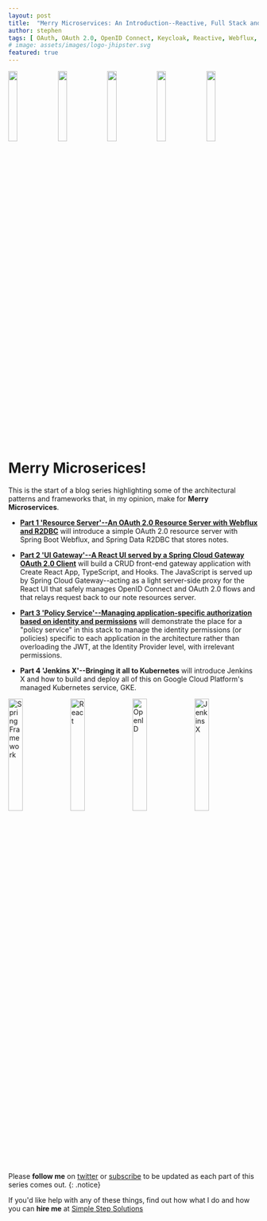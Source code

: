 ```yaml
---
layout: post
title:  "Merry Microservices: An Introduction--Reactive, Full Stack and Policy-Driven on Kubernetes"
author: stephen
tags: [ OAuth, OAuth 2.0, OpenID Connect, Keycloak, Reactive, Webflux, React, Hooks, TypeScript, Tutorial, Spring Boot, Spring Security, R2DBC, Spring Cloud Gateway, Microservices, Jenkins X, Kubernetes, DevOps ]
# image: assets/images/logo-jhipster.svg
featured: true
---
```


<!-- <img border="0" src="/assets/images/merry-microservices/holly-ivy.svg" width="19%"/> -->
<!-- <img border="0" src="/assets/images/merry-microservices/candy-cane.svg" width="19%"/> -->
<!-- <img border="0" src="/assets/images/merry-microservices/tree.svg" width="19%"/> -->
<img border="0" src="/assets/images/merry-microservices/gift.svg" width="19%"/>
<img border="0" src="/assets/images/merry-microservices/gift2.svg" width="19%"/>
<img border="0" src="/assets/images/merry-microservices/gift3.svg" width="19%"/>
<img border="0" src="/assets/images/merry-microservices/gift.svg" width="19%"/>
<img border="0" src="/assets/images/merry-microservices/gift2.svg" width="19%"/>
<!-- <img border="0" src="/assets/images/merry-microservices/wreath.svg" width="19%"/> -->

# Merry Microserices!

This is the start of a blog series highlighting some of the architectural patterns and frameworks that, in my opinion, make for **Merry Microservices**. 

<!-- On the backend, we'll be using Spring Boot, Spring Webflux, Spring Cloud Gateway, R2DBC, Spring Security 5.2's OAuth 2.0 Client and Resource Server support, Keycloak, OpenID Connect and OAuth 2.0.

On the front-end, we'll creating a CRUD UI with Create React App, TypeScript and Hooks but leveraging the session from a thin server-side Spring Cloud Gateway proxy.

We'll be introducing a "policy service" application that manages authorizations for specific applications based on user identity and the permissions they are granted on the "policy service". -->

* [**Part 1 'Resource Server'--An OAuth 2.0 Resource Server with Webflux and R2DBC**](/blog/2019/12/17/merry-microservices-part1-resource-server) will introduce a simple OAuth 2.0 resource server with Spring Boot Webflux, and Spring Data R2DBC that stores notes.

* [**Part 2 'UI Gateway'--A React UI served by a Spring Cloud Gateway OAuth 2.0 Client**](/blog/2019/12/17/merry-microservices-part2-ui-gateway) will build a CRUD front-end gateway application with Create React App, TypeScript, and Hooks. The JavaScript is served up by Spring Cloud Gateway--acting as a light server-side proxy for the React UI that safely manages OpenID Connect and OAuth 2.0 flows and that relays request back to our note resources server.

* [**Part 3 'Policy Service'--Managing application-specific authorization based on identity and permissions**](/blog/2020/01/12/merry-microservices-part3-policy-service) will demonstrate the place for a "policy service" in this stack to manage the identity permissions (or policies) specific to each application in the architecture rather than overloading the JWT, at the Identity Provider level, with irrelevant permissions.

<!-- * [**Part 4 'Jenkins X'--Bringing it all to Kubernetes**](/blog/2019/12/17/merry-microservices-part4-jenkins-x)  -->
* **Part 4 'Jenkins X'--Bringing it all to Kubernetes** will introduce Jenkins X and how to build and deploy all of this on Google Cloud Platform's managed Kubernetes service, GKE.

<img src="/assets/images/spring-framework.svg" alt="Spring Framework" width="24%"/>
<img src="/assets/images/react.svg" alt="React" width="24%"/>
<img src="/assets/images/openid.svg" alt="OpenID" width="24%"/>
<img src="/assets/images/jenkins-x.svg" alt="Jenkins X" width="24%"/>

Please **follow me** on [twitter](https://twitter.com/doxsees) or [subscribe](/atom.xml) to be updated as each part of this series comes out. 
{: .notice}

If you'd like help with any of these things, find out how what I do and how you can **hire me** at [Simple Step Solutions](https://simplestep.ca)